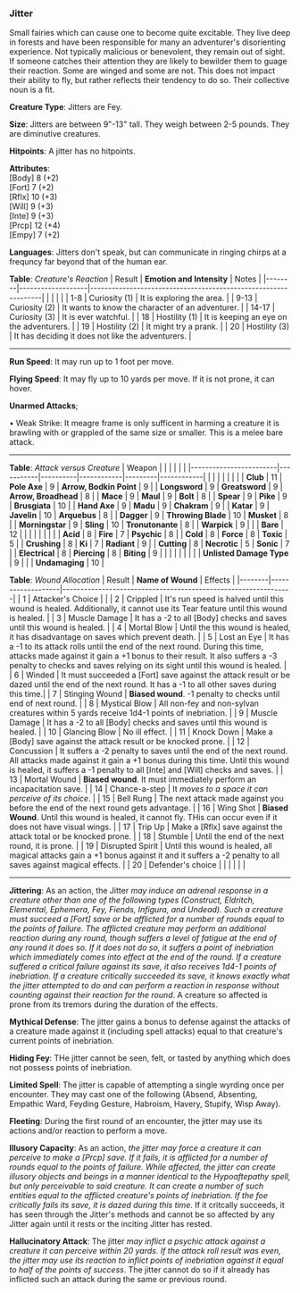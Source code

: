 ### Jitter
Small fairies which can cause one to become quite excitable. They live deep in forests and have been responsible for many an adventurer's disorienting experience. Not typically malicious or benevolent, they remain out of sight. If someone catches their attention they are likely to bewilder them to guage their reaction. Some are winged and some are not. This does not impact their ability to fly, but rather reflects their tendency to do so. Their collective noun is a fit.

**Creature Type**: Jitters are Fey.

**Size**: Jitters are between 9"-13" tall. They weigh between 2-5 pounds. They are diminutive creatures.

**Hitpoints**: A jitter has no hitpoints.

**Attributes**:  
[Body] 8 (+2)  
[Fort] 7 (+2)  
[Rflx] 10 (+3)  
[Will] 9 (+3)  
[Inte] 9 (+3)  
[Prcp] 12 (+4)  
[Empy] 7 (+2)  

**Languages**: Jitters don't speak, but can communicate in ringing chirps at a frequncy far beyond that of the human ear.

**Table**: *Creature's Reaction*
| Result | **Emotion and Intensity** | Notes        |
|--------|-------------------|----------------------------------------------------------------|
|        |                                                |                                   |
|   1-8  | Curiosity (1) | It is exploring the area. |
|  9-13  | Curiosity (2) | It wants to know the character of an adventurer. |
|  14-17 | Curiosity (3) | It is ever watchful. |
|   18   | Hostility (1) | It is keeping an eye on the adventurers. |
|   19   | Hostility (2) | It might try a prank. |
|   20   | Hostility (3) | It has deciding it does not like the adventurers. |

-----

**Run Speed**: It may run up to 1 foot per move.

**Flying Speed**: It may fly up to 10 yards per move. If it is not prone, it can hover.

**Unarmed Attacks**;

 • Weak Strike: It meagre frame is only sufficent in harming a creature it is brawling with or grappled of the same size or smaller. This is a melee bare attack.

-----

**Table**: *Attack versus Creature*
| Weapon                 |          |            |         |            |         |
|------------------------|-----------|----------|------------|---------|------------|
|                        |          |            |         |            |         |
| **Club**                   | 11     | **Pole Axe**         | 9     | **Arrow, Bodkin Point**    | 9    |
| **Longsword**              | 9     | **Greatsword**       | 9     | **Arrow, Broadhead**       | 8    |
| **Mace**                   | 9     | **Maul**             | 9    | **Bolt** | 8    |
| **Spear**                  | 9     | **Pike**             | 9     | **Brusgiata** | 10     |
| **Hand Axe**               | 9     | **Madu**             | 9     | **Chakram** | 9    |
| **Katar**                  | 9     | **Javelin**          | 10   | **Arquebus** | 8    |
| **Dagger**                 | 9     | **Throwing Blade**   | 10   | **Musket** |  8    |
| **Morningstar**            | 9     | **Sling**            | 10    | **Tronutonante** | 8    |
| **Warpick**                | 9     |              |         |  **Bare** |   12  |
|                        |           |          |            |         |            |
| **Acid**                   | 8     | **Fire** | 7     | **Psychic** | 8     |
| **Cold**                   | 8     | **Force** | 8     | **Toxic**  | 5     |
| **Crushing**               | 8     | **Ki** | 7     | **Radiant** | 9     |
| **Cutting**                | 8     | **Necrotic** | 5     | **Sonic** | 7    |
| **Electrical**             | 8     | **Piercing** | 8     | **Biting** | 9    |
|                        |           |          |            |         |            |
| **Unlisted Damage Type** | 9 |    |     | **Undamaging** | 10 |

**Table**: *Wound Allocation*
| Result | **Name of Wound** | Effects                                                        |
|--------|-------------------|----------------------------------------------------------------|
|   1    | Attacker's Choice |                                                                |
|   2    | Crippled          | It's run speed is halved until this wound is healed. Additionally, it cannot use its Tear feature until this wound is healed.      |
|   3    | Muscle Damage     | It has a -2 to all [Body] checks and saves until this wound is healed. |
|   4    | Mortal Blow       | Until the this wound is healed, it has disadvantage on saves which prevent death. |
|   5    | Lost an Eye       | It has a -1 to its attack rolls until the end of the next round. During this time, attacks made against it gain a +1 bonus to their result. It also suffers a -3 penalty to checks and saves relying on its sight until this wound is healed. |
|   6    | Winded            | It must succeeded a [Fort] save against the attack result or be dazed until the end of the next round. It has a -1 to all other saves during this time.|
|   7    | Stinging Wound    | **Biased wound**. -1 penalty to checks until end of next round. |
|   8    | Mystical Blow     | All non-fey and non-sylvan creatures within 5 yards receive 1d4-1 points of inebriation. |
|   9    | Muscle Damage     | It has a -2 to all [Body] checks and saves until this wound is healed. |
|   10   | Glancing Blow     | No ill effect. |
|   11   | Knock Down        | Make a [Body] save against the attack result or be knocked prone. |
|   12   | Concussion        | It suffers a -2 penalty to saves until the end of the next round. All attacks made against it gain a +1 bonus during this time. Until this wound is healed, it suffers a -1 penalty to all [Inte] and [Will] checks and saves. |
|   13   | Mortal Wound      | **Biased wound**. It must immediately perform an incapacitation save. |
|   14   | Chance-a-step     | It *moves to a space it can perceive of its choice*. |
|   15   | Bell Rung         | The next attack made against you before the end of the next round gets advantage.  |
|   16   | Wing Shot         | **Biased Wound**. Until this wound is healed, it cannot fly. THis can occur even if it does not have visual wings. |
|   17   | Trip Up           | Make a [Rflx] save against the attack total or be knocked prone.                                  |
|   18   | Stumble           | Until the end of the next round, it is prone. |
|   19   | Disrupted Spirit  | Until this wound is healed, all magical attacks gain a +1 bonus against it and it suffers a -2 penalty to all saves against magical effects. |
|   20   | Defender's choice |                                   |
|        |                                                |                                   |

-----

**Jittering**: As an action, the Jitter *may induce an adrenal response in a creature other than one of the following types (Construct, Eldritch, Elemental, Ephemera, Fey, Fiends, Infigura, and Undead). Such a creature must succeed a [Fort] save or be afflicted for a number of rounds equal to the points of failure. The afflicted creature may perform an additional reaction during any round, though suffers a level of fatigue at the end of any round it does so. If it does not do so, it suffers a point of inebriation which immediately comes into effect at the end of the round. If a creature suffered a critical failure against its save, it also receives 1d4-1 points of inebriation. If a creature critically succeeded its save, it knows exactly what the jitter attempted to do and can perform a reaction in response without counting against their reaction for the round*. A creature so affected is prone from its tremors during the duration of the effects.

**Mythical Defense**: The jitter gains a bonus to defense against the attacks of a creature made against it (including spell attacks) equal to that creature's current points of inebriation.

**Hiding Fey**: THe jitter cannot be seen, felt, or tasted by anything which does not possess points of inebriation.

**Limited Spell**: The jitter is capable of attempting a single wyrding once per encounter. They may cast one of the following (Absend, Absenting, Empathic Ward, Feyding Gesture, Habroism, Havery, Stupify, Wisp Away).

**Fleeting**: During the first round of an encounter, the jitter may use its actions and/or reaction to perform a move.

**Illusory Capacity**: As an action, *the jitter may force a creature it can perceive to make a [Prcp] save. If it fails, it is afflicted for a number of rounds equal to the points of failure. While affected, the jitter can create illusory objects and beings in a manner identical to the Hypoaftepathy spell, but only perceivable to said creature. It can create a number of such entities equal to the afflicted creature's points of inebriation. If the foe critically fails its save, it is dazed during this time*. If it critcally succeeds, it has seen through the Jitter's methods and cannot be so affected by any Jitter again until it rests or the inciting Jitter has rested.

**Hallucinatory Attack**: The jitter *may inflict a psychic attack against a creature it can perceive within 20 yards. If the attack roll result was even, the jitter may use its reaction to inflict points of inebriation against it equal to half of the points of success*. The jitter cannot do so if it already has inflicted such an attack during the same or previous round.
